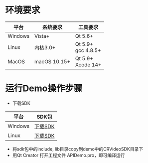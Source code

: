 # 环境要求

|平台|系统要求|工具要求|
|---|---|---|
| Windows | Vista+ | Qt 5.6+ |
| Linux | 内核3.0+ | Qt 5.9+</br>gcc 4.8.5+ |
| MacOS | macOS 10.15+ | Qt 5.9+</br>Xcode 14+ |


# 运行Demo操作步骤

* 下载SDK

|平台|SDK包|
|---|---|
| Windows | [下载SDK](https://www.cloudroom.com/api/getDownloadUrlApi?Client=windows_cpp_sdk) |
| Linux | [下载SDK](https://www.cloudroom.com/api/getDownloadUrlApi?Client=linux_sdk) |

* 将sdk包中的include, lib目录copy到demo中的CRVideoSDK目录下
* 用Qt Creator 打开工程文件 APIDemo.pro，即可编译运行